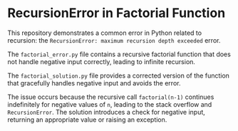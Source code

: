 # RecursionError in Factorial Function

This repository demonstrates a common error in Python related to recursion: the `RecursionError: maximum recursion depth exceeded` error.

The `factorial_error.py` file contains a recursive factorial function that does not handle negative input correctly, leading to infinite recursion.

The `factorial_solution.py` file provides a corrected version of the function that gracefully handles negative input and avoids the error.

The issue occurs because the recursive call `factorial(n-1)` continues indefinitely for negative values of `n`, leading to the stack overflow and `RecursionError`. The solution introduces a check for negative input, returning an appropriate value or raising an exception.